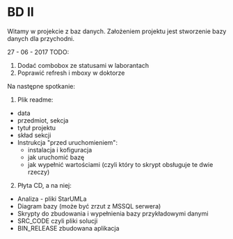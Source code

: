 # BD II

Witamy w projekcie z baz danych. Założeniem projektu jest stworzenie bazy danych dla przychodni.

27 - 06 - 2017 TODO:

1. Dodać combobox ze statusami w laborantach
2. Poprawić refresh i mboxy w doktorze

Na następne spotkanie:

1. Plik readme:
* data
* przedmiot, sekcja
* tytuł projektu
* skład sekcji
* Instrukcja "przed uruchomieniem":
  * instalacja i kofiguracja
  * jak uruchomić bazę
  * jak wypełnić wartościami (czyli który to skrypt obsługuje te dwie rzeczy)

2. Płyta CD, a na niej:
  * Analiza - pliki StarUMLa
  * Diagram bazy (może być zrzut z MSSQL serwera)
  * Skrypty do zbudowania i wypełnienia bazy przykładowymi danymi
  * SRC_CODE czyli pliki solucji
  * BIN_RELEASE zbudowana aplikacja


